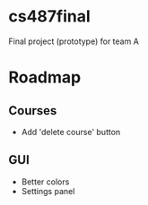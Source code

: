 # cs487final
Final project (prototype) for team A

# Roadmap
## Courses
- Add 'delete course' button

## GUI
- Better colors
- Settings panel
